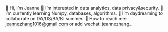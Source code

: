👋 Hi, I’m Jeanne
👀 I’m interested in data analytics, data privacy&security.
🙉 I’m currently learning Numpy, databases, algorithms.
🙈 I’m daydreaming to collaborate on DA/DS/BA/BI summer.
🙊 How to reach me: jeannezhang1016@gmail.com or add wechat: jeannezhang_

<!---
jeannezhangr/jeannezhangr is a ✨ special ✨ repository because its `README.md` (this file) appears on your GitHub profile.
You can click the Preview link to take a look at your changes.
--->
